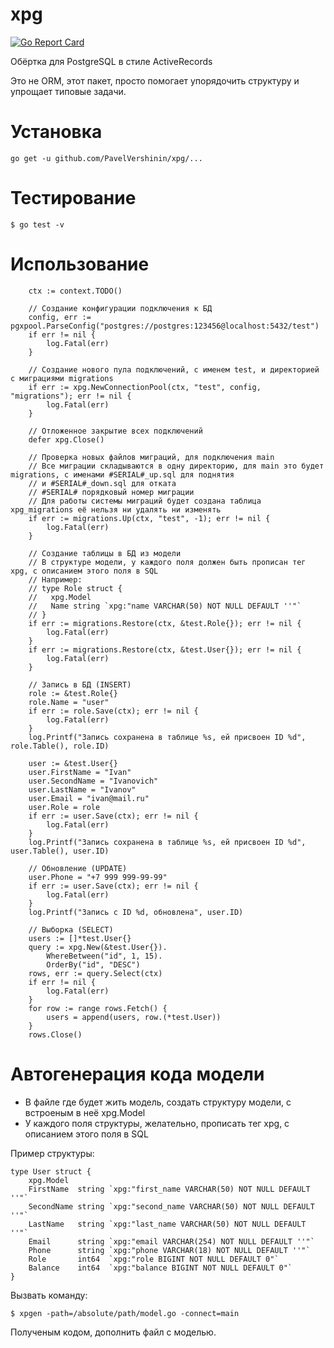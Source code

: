 # xpg

[![Go Report Card](https://goreportcard.com/badge/github.com/PavelVershinin/xpg)](https://goreportcard.com/report/github.com/PavelVershinin/xpg)

Обёртка для PostgreSQL в стиле ActiveRecords

Это не ORM, этот пакет, просто помогает упорядочить структуру и упрощает типовые задачи. 

# Установка

    go get -u github.com/PavelVershinin/xpg/...

# Тестирование

    $ go test -v

# Использование
```
	ctx := context.TODO()

	// Создание конфигурации подключения к БД
	config, err := pgxpool.ParseConfig("postgres://postgres:123456@localhost:5432/test")
	if err != nil {
		log.Fatal(err)
	}

	// Создание нового пула подключений, с именем test, и директорией с миграциями migrations
	if err := xpg.NewConnectionPool(ctx, "test", config, "migrations"); err != nil {
		log.Fatal(err)
	}

	// Отложенное закрытие всех подключений
	defer xpg.Close()

	// Проверка новых файлов миграций, для подключения main
	// Все миграции складываются в одну директорию, для main это будет migrations, с именами #SERIAL#_up.sql для поднятия
	// и #SERIAL#_down.sql для отката
	// #SERIAL# порядковый номер миграции
	// Для работы системы миграций будет создана таблица xpg_migrations её нельзя ни удалять ни изменять
	if err := migrations.Up(ctx, "test", -1); err != nil {
		log.Fatal(err)
	}

	// Создание таблицы в БД из модели
	// В структуре модели, у каждого поля должен быть прописан тег xpg, с описанием этого поля в SQL
	// Например:
	// type Role struct {
	//	 xpg.Model
	//	 Name string `xpg:"name VARCHAR(50) NOT NULL DEFAULT ''"`
	// }
	if err := migrations.Restore(ctx, &test.Role{}); err != nil {
		log.Fatal(err)
	}
	if err := migrations.Restore(ctx, &test.User{}); err != nil {
		log.Fatal(err)
	}

	// Запись в БД (INSERT)
	role := &test.Role{}
	role.Name = "user"
	if err := role.Save(ctx); err != nil {
		log.Fatal(err)
	}
	log.Printf("Запись сохранена в таблице %s, ей присвоен ID %d", role.Table(), role.ID)

	user := &test.User{}
	user.FirstName = "Ivan"
	user.SecondName = "Ivanovich"
	user.LastName = "Ivanov"
	user.Email = "ivan@mail.ru"
	user.Role = role
	if err := user.Save(ctx); err != nil {
		log.Fatal(err)
	}
	log.Printf("Запись сохранена в таблице %s, ей присвоен ID %d", user.Table(), user.ID)

	// Обновление (UPDATE)
	user.Phone = "+7 999 999-99-99"
	if err := user.Save(ctx); err != nil {
		log.Fatal(err)
	}
	log.Printf("Запись c ID %d, обновлена", user.ID)

	// Выборка (SELECT)
	users := []*test.User{}
	query := xpg.New(&test.User{}).
		WhereBetween("id", 1, 15).
		OrderBy("id", "DESC")
	rows, err := query.Select(ctx)
	if err != nil {
		log.Fatal(err)
	}
	for row := range rows.Fetch() {
		users = append(users, row.(*test.User))
	}
	rows.Close()
```

# Автогенерация кода модели
* В файле где будет жить модель, создать структуру модели, с встроеным в неё xpg.Model 
* У каждого поля структуры, желательно, прописать тег xpg, с описанием этого поля в SQL

Пример структуры:

```
type User struct {
	xpg.Model
	FirstName  string `xpg:"first_name VARCHAR(50) NOT NULL DEFAULT ''"`
	SecondName string `xpg:"second_name VARCHAR(50) NOT NULL DEFAULT ''"`
	LastName   string `xpg:"last_name VARCHAR(50) NOT NULL DEFAULT ''"`
	Email      string `xpg:"email VARCHAR(254) NOT NULL DEFAULT ''"`
	Phone      string `xpg:"phone VARCHAR(18) NOT NULL DEFAULT ''"`
	Role       int64  `xpg:"role BIGINT NOT NULL DEFAULT 0"`
	Balance    int64  `xpg:"balance BIGINT NOT NULL DEFAULT 0"`
}
```

Вызвать команду:

    $ xpgen -path=/absolute/path/model.go -connect=main
 
Полученым кодом, дополнить файл с моделью.